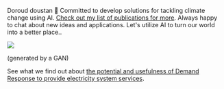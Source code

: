 Doroud doustan 👋 Committed to develop solutions for tackling climate change using AI. [Check out my list of publications for more](https://scholar.google.com/citations?user=bC7mSGUAAAAJ&hl). Always happy to chat about new ideas and applications. Let's utilize AI to turn our world into a better place..

![](https://github.com/ArsamAryandoust/ArsamAryandoust/blob/master/rollover.gif)

(generated by a GAN)

See what we find out about [the potential and usefulness of Demand Response to provide electricity system services](https://www.sciencedirect.com/science/article/pii/S0306261917309066#f0005).

